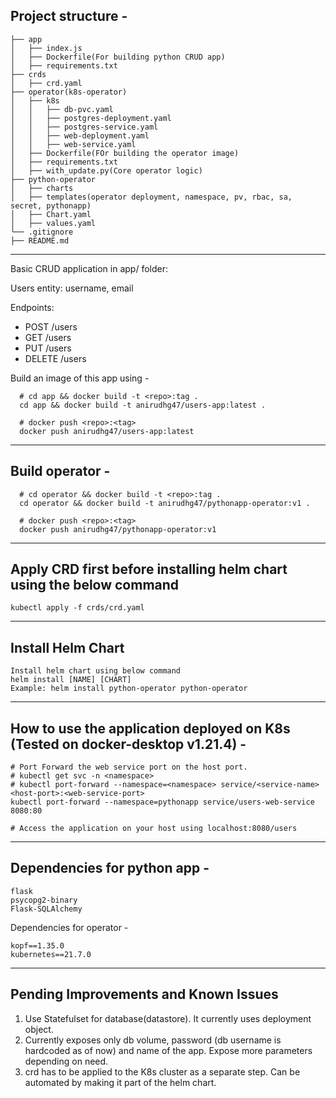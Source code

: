 ## Project structure -
```
├── app
│   ├── index.js
│   ├── Dockerfile(For building python CRUD app)
│   ├── requirements.txt
├── crds
│   ├── crd.yaml
├── operator(k8s-operator)
│   ├── k8s
│   │   ├── db-pvc.yaml
│   │   ├── postgres-deployment.yaml
│   │   ├── postgres-service.yaml
│   │   ├── web-deployment.yaml
│   │   ├── web-service.yaml
│   ├── Dockerfile(FOr building the operator image)
│   ├── requirements.txt
│   ├── with_update.py(Core operator logic)
├── python-operator
│   ├── charts
│   ├── templates(operator deployment, namespace, pv, rbac, sa, secret, pythonapp)
│   ├── Chart.yaml
│   ├── values.yaml
└── .gitignore
├── README.md
```
-------------------------------------------------------------------------------

Basic CRUD application in app/ folder:

Users entity: username, email

Endpoints:
- POST /users
- GET /users
- PUT /users
- DELETE /users

Build an image of this app using -
```
  # cd app && docker build -t <repo>:tag .
  cd app && docker build -t anirudhg47/users-app:latest .

  # docker push <repo>:<tag>
  docker push anirudhg47/users-app:latest
```
-------------------------------------------------------------------------------

## Build operator -

```
  # cd operator && docker build -t <repo>:tag .
  cd operator && docker build -t anirudhg47/pythonapp-operator:v1 .

  # docker push <repo>:<tag>
  docker push anirudhg47/pythonapp-operator:v1
```

-------------------------------------------------------------------------------
## Apply CRD first before installing helm chart using the below command

```
kubectl apply -f crds/crd.yaml

```


-------------------------------------------------------------------------------

## Install Helm Chart

```
Install helm chart using below command
helm install [NAME] [CHART]
Example: helm install python-operator python-operator
```

-------------------------------------------------------------------------------

## How to use the application deployed on K8s (Tested on docker-desktop v1.21.4) -

```
# Port Forward the web service port on the host port.
# kubectl get svc -n <namespace>
# kubectl port-forward --namespace=<namespace> service/<service-name> <host-port>:<web-service-port>
kubectl port-forward --namespace=pythonapp service/users-web-service 8080:80

# Access the application on your host using localhost:8080/users
```
-------------------------------------------------------------------------------

## Dependencies for python app -
```
flask
psycopg2-binary
Flask-SQLAlchemy
```

Dependencies for operator -
```
kopf==1.35.0
kubernetes==21.7.0
```
-------------------------------------------------------------------------------

## Pending Improvements and Known Issues

1. Use Statefulset for database(datastore). It currently uses deployment object.
2. Currently exposes only db volume, password (db username is hardcoded as of now) and name of the app. Expose more parameters depending on need.
3. crd has to be applied to the K8s cluster as a separate step. Can be automated by making it part of the helm chart.
